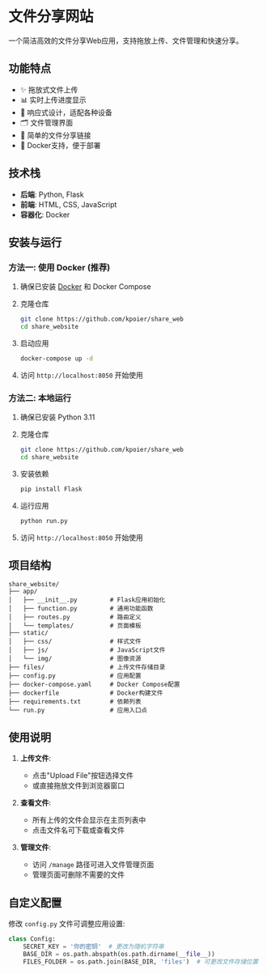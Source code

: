 # 文件分享网站

一个简洁高效的文件分享Web应用，支持拖放上传、文件管理和快速分享。

## 功能特点

- ✨ 拖放式文件上传
- 📊 实时上传进度显示
- 📱 响应式设计，适配各种设备
- 🗂️ 文件管理界面
- 🔗 简单的文件分享链接
- 🐳 Docker支持，便于部署

## 技术栈

- **后端**: Python, Flask
- **前端**: HTML, CSS, JavaScript
- **容器化**: Docker

## 安装与运行

### 方法一: 使用 Docker (推荐)

1. 确保已安装 [Docker](https://www.docker.com/) 和 Docker Compose

2. 克隆仓库
   ```bash
   git clone https://github.com/kpoier/share_web
   cd share_website
   ```

3. 启动应用
   ```bash
   docker-compose up -d
   ```

4. 访问 `http://localhost:8050` 开始使用

### 方法二: 本地运行

1. 确保已安装 Python 3.11

2. 克隆仓库
   ```bash
   git clone https://github.com/kpoier/share_web
   cd share_website
   ```

3. 安装依赖
   ```bash
   pip install Flask
   ```

4. 运行应用
   ```bash
   python run.py
   ```

5. 访问 `http://localhost:8050` 开始使用

## 项目结构

```
share_website/
├── app/
│   ├── __init__.py         # Flask应用初始化
│   ├── function.py         # 通用功能函数
│   ├── routes.py           # 路由定义
│   └── templates/          # 页面模板
├── static/
│   ├── css/                # 样式文件
│   ├── js/                 # JavaScript文件
│   └── img/                # 图像资源
├── files/                  # 上传文件存储目录
├── config.py               # 应用配置
├── docker-compose.yaml     # Docker Compose配置
├── dockerfile              # Docker构建文件
├── requirements.txt        # 依赖列表
└── run.py                  # 应用入口点
```

## 使用说明

1. **上传文件**: 
   - 点击"Upload File"按钮选择文件
   - 或直接拖放文件到浏览器窗口

2. **查看文件**:
   - 所有上传的文件会显示在主页列表中
   - 点击文件名可下载或查看文件

3. **管理文件**:
   - 访问 `/manage` 路径可进入文件管理页面
   - 管理页面可删除不需要的文件

## 自定义配置

修改 `config.py` 文件可调整应用设置:

```python
class Config:
    SECRET_KEY = '你的密钥'  # 更改为随机字符串
    BASE_DIR = os.path.abspath(os.path.dirname(__file__))
    FILES_FOLDER = os.path.join(BASE_DIR, 'files')  # 可更改文件存储位置
```
